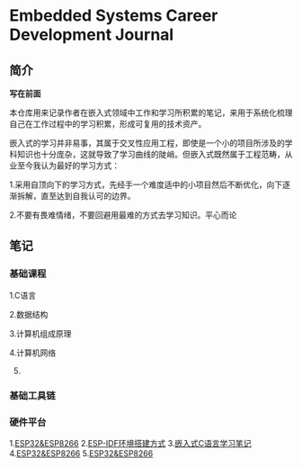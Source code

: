 # Embedded Systems Career Development Journal

## 简介

**写在前面**

本仓库用来记录作者在嵌入式领域中工作和学习所积累的笔记，来用于系统化梳理自己在工作过程中的学习积累，形成可复用的技术资产。

嵌入式的学习并非易事，其属于交叉性应用工程，即使是一个小的项目所涉及的学科知识也十分庞杂，这就导致了学习曲线的陡峭。但嵌入式既然属于工程范畴，从业至今我认为最好的学习方式：

1.采用自顶向下的学习方式，先经手一个难度适中的小项目然后不断优化，向下逐渐拆解，直至达到自我认可的边界。

2.不要有畏难情绪，不要回避用最难的方式去学习知识。平心而论



## 笔记

### 基础课程

1.C语言

2.数据结构

3.计算机组成原理

4.计算机网络

5.



### 基础工具链



### 硬件平台

1.[ESP32&ESP8266](./ESP32&ESP8266/ESP-IDF笔记.md)
2.[ESP-IDF环境搭建方式](./ESP32&ESP8266/ESP-IDF环境搭建)
3.[嵌入式C语言学习笔记](./Linux-C语言/嵌入式C语言笔记.md)
4.[ESP32&ESP8266](./ESP32&ESP8266/ESP学习笔记.md)
5.[ESP32&ESP8266](./ESP32&ESP8266/ESP学习笔记.md)



